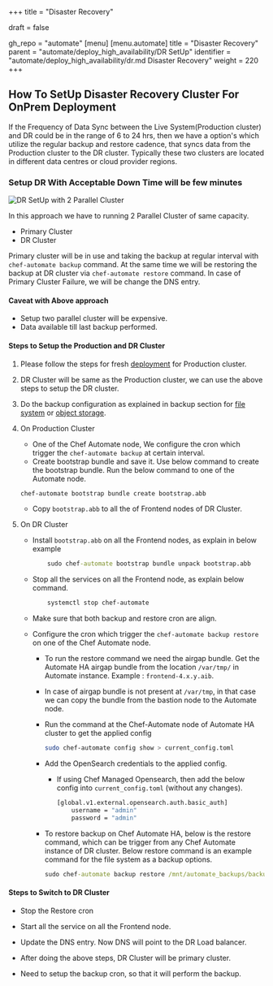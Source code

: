 +++
title = "Disaster Recovery"

draft = false

gh_repo = "automate"
[menu]
  [menu.automate]
    title = "Disaster Recovery"
    parent = "automate/deploy_high_availability/DR SetUp"
    identifier = "automate/deploy_high_availability/dr.md Disaster Recovery"
    weight = 220
+++

## How To SetUp Disaster Recovery Cluster For OnPrem Deployment

If the Frequency of Data Sync between the Live System(Production cluster) and DR could be in the range of 6 to 24 hrs, then we have a option's which utilize the regular backup and restore cadence, that syncs data from the Production cluster to the DR cluster. Typically these two clusters are located in different data centres or cloud provider regions.

### Setup DR With Acceptable Down Time will be few minutes

![DR SetUp with 2 Parallel Cluster](/images/automate/DR-2-cluster.png)

In this approach we have to running 2 Parallel Cluster of same capacity.

- Primary Cluster
- DR Cluster

Primary cluster will be in use and taking the backup at regular interval with `chef-automate backup` command. At the same time we will be restoring the backup at DR cluster via `chef-automate restore` command.
In case of Primary Cluster Failure, we will be change the DNS entry.

#### Caveat with Above approach

- Setup two parallel cluster will be expensive.
- Data available till last backup performed.

#### Steps to Setup the Production and DR Cluster

1. Please follow the steps for fresh [deployment](/automate/ha_onprim_deployment_procedure/#Run-these-steps-on-Bastion-Host-Machine) for Production cluster.

2. DR Cluster will be same as the Production cluster, we can use the above steps to setup the DR cluster.

3. Do the backup configuration as explained in backup section for [file system](/automate/ha_backup_restore_prerequisites/#pre-backup-configuration-for-file-system-backup) or [object storage](https://deploy-preview-7425--chef-automate.netlify.app/automate/ha_backup_restore_prerequisites/#pre-backup-configuration-for-object-storage).

4. On Production Cluster
    - One of the Chef Automate node, We configure the cron which trigger the `chef-automate backup` at certain interval.
    - Create bootstrap bundle and save it. Use below command to create the bootstrap bundle. Run the below command to one of the Automate node.

    ```sh
    chef-automate bootstrap bundle create bootstrap.abb
    ```

    - Copy `bootstrap.abb` to all the of Frontend nodes of DR Cluster.

5. On DR Cluster
    - Install `bootstrap.abb` on all the Frontend nodes, as explain in below example

        ```cmd
            sudo chef-automate bootstrap bundle unpack bootstrap.abb
        ```

    - Stop all the services on all the Frontend node, as explain  below command.

        ```sh
            systemctl stop chef-automate
        ```

    - Make sure that both backup and restore cron are align.

    - Configure the cron which trigger  the `chef-automate backup restore`  on one of the Chef Automate node.

        - To run the restore command we need the airgap bundle. Get the Automate HA airgap bundle from the location `/var/tmp/` in Automate instance. Example : `frontend-4.x.y.aib`.

        - In case of airgap bundle is not present at `/var/tmp`, in that case we can copy the bundle from the bastion node to the Automate node.

        - Run the command at the Chef-Automate node of Automate HA cluster to get the applied config

            ```bash
            sudo chef-automate config show > current_config.toml 
            ```

        - Add the OpenSearch credentials to the applied config.

            - If using Chef Managed Opensearch, then add the below config into `current_config.toml` (without any changes).

                ```bash
                [global.v1.external.opensearch.auth.basic_auth]
                    username = "admin"
                    password = "admin"
                ```

        - To restore backup on Chef Automate HA, below is the restore command, which can be trigger from any Chef Automate instance of DR cluster. Below restore command is an example command for the file system as a backup options.

            ```cmd
            sudo chef-automate backup restore /mnt/automate_backups/backups/20210622065515/ --patch-config current_config.toml --airgap-bundle /var/tmp/frontend-4.x.y.aib --skip-preflight
            ```

#### Steps to Switch to DR Cluster

- Stop the Restore cron

- Start all the service on all the Frontend node.

- Update the DNS entry. Now DNS will point to the DR Load balancer.

- After doing the above steps, DR Cluster will be primary cluster.

- Need to setup the backup cron, so that it will perform the backup.
